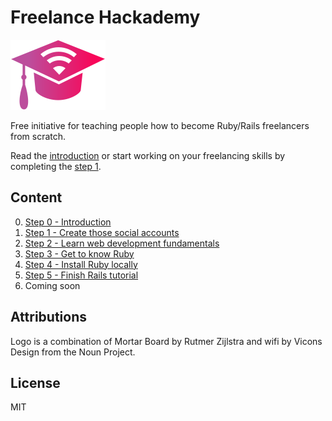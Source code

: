 # Freelance Hackademy

![/logo.svg](/logo.svg)

Free initiative for teaching people how to become Ruby/Rails freelancers from scratch.

Read the [introduction](/intro.md) or start working
on your freelancing skills by completing the [step 1](/steps/1.md).

## Content

0. [Step 0 - Introduction](/steps/0.md)
1. [Step 1 - Create those social accounts](/steps/1.md)
2. [Step 2 - Learn web development fundamentals](/steps/2.md)
3. [Step 3 - Get to know Ruby](/steps/3.md)
4. [Step 4 - Install Ruby locally](/steps/4.md)
5. [Step 5 - Finish Rails tutorial](/steps/5.md)
6. Coming soon

## Attributions

Logo is a combination of Mortar Board by Rutmer Zijlstra and wifi by Vicons Design from the Noun Project.

## License

MIT
